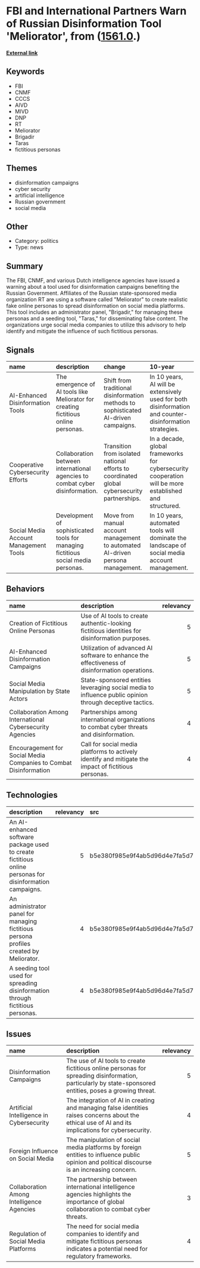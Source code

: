 # __FBI and International Partners Warn of Russian Disinformation Tool 'Meliorator'__, from ([1561.0](https://kghosh.substack.com/p/1561.0).)

__[External link](https://www.cyber.gc.ca/en/news-events/russian-state-sponsored-media-organization-leverages-ai-enhanced-meliorator-software-foreign-malign-influence-activity)__



## Keywords

* FBI
* CNMF
* CCCS
* AIVD
* MIVD
* DNP
* RT
* Meliorator
* Brigadir
* Taras
* fictitious personas

## Themes

* disinformation campaigns
* cyber security
* artificial intelligence
* Russian government
* social media

## Other

* Category: politics
* Type: news

## Summary

The FBI, CNMF, and various Dutch intelligence agencies have issued a warning about a tool used for disinformation campaigns benefiting the Russian Government. Affiliates of the Russian state-sponsored media organization RT are using a software called "Meliorator" to create realistic fake online personas to spread disinformation on social media platforms. This tool includes an administrator panel, "Brigadir," for managing these personas and a seeding tool, "Taras," for disseminating false content. The organizations urge social media companies to utilize this advisory to help identify and mitigate the influence of such fictitious personas.

## Signals

| name                                  | description                                                                        | change                                                                                      | 10-year                                                                                                 | driving-force                                                                                    |   relevancy |
|:--------------------------------------|:-----------------------------------------------------------------------------------|:--------------------------------------------------------------------------------------------|:--------------------------------------------------------------------------------------------------------|:-------------------------------------------------------------------------------------------------|------------:|
| AI-Enhanced Disinformation Tools      | The emergence of AI tools like Meliorator for creating fictitious online personas. | Shift from traditional disinformation methods to sophisticated AI-driven campaigns.         | In 10 years, AI will be extensively used for both disinformation and counter-disinformation strategies. | Advancements in AI technology and its accessibility to state and non-state actors.               |           4 |
| Cooperative Cybersecurity Efforts     | Collaboration between international agencies to combat cyber disinformation.       | Transition from isolated national efforts to coordinated global cybersecurity partnerships. | In a decade, global frameworks for cybersecurity cooperation will be more established and structured.   | The increasing threat of state-sponsored cyber operations necessitating collaborative responses. |           5 |
| Social Media Account Management Tools | Development of sophisticated tools for managing fictitious social media personas.  | Move from manual account management to automated AI-driven persona management.              | In 10 years, automated tools will dominate the landscape of social media account management.            | The need for efficiency in managing large volumes of fake accounts for disinformation campaigns. |           4 |

## Behaviors

| name                                                              | description                                                                                             |   relevancy |
|:------------------------------------------------------------------|:--------------------------------------------------------------------------------------------------------|------------:|
| Creation of Fictitious Online Personas                            | Use of AI tools to create authentic-looking fictitious identities for disinformation purposes.          |           5 |
| AI-Enhanced Disinformation Campaigns                              | Utilization of advanced AI software to enhance the effectiveness of disinformation operations.          |           5 |
| Social Media Manipulation by State Actors                         | State-sponsored entities leveraging social media to influence public opinion through deceptive tactics. |           5 |
| Collaboration Among International Cybersecurity Agencies          | Partnerships among international organizations to combat cyber threats and disinformation.              |           4 |
| Encouragement for Social Media Companies to Combat Disinformation | Call for social media platforms to actively identify and mitigate the impact of fictitious personas.    |           4 |

## Technologies

| description                                                                                             |   relevancy | src                              |
|:--------------------------------------------------------------------------------------------------------|------------:|:---------------------------------|
| An AI-enhanced software package used to create fictitious online personas for disinformation campaigns. |           5 | b5e380f985e9f4ab5d96d4e7fa5d773d |
| An administrator panel for managing fictitious persona profiles created by Meliorator.                  |           4 | b5e380f985e9f4ab5d96d4e7fa5d773d |
| A seeding tool used for spreading disinformation through fictitious personas.                           |           4 | b5e380f985e9f4ab5d96d4e7fa5d773d |

## Issues

| name                                      | description                                                                                                                                              |   relevancy |
|:------------------------------------------|:---------------------------------------------------------------------------------------------------------------------------------------------------------|------------:|
| Disinformation Campaigns                  | The use of AI tools to create fictitious online personas for spreading disinformation, particularly by state-sponsored entities, poses a growing threat. |           5 |
| Artificial Intelligence in Cybersecurity  | The integration of AI in creating and managing false identities raises concerns about the ethical use of AI and its implications for cybersecurity.      |           4 |
| Foreign Influence on Social Media         | The manipulation of social media platforms by foreign entities to influence public opinion and political discourse is an increasing concern.             |           5 |
| Collaboration Among Intelligence Agencies | The partnership between international intelligence agencies highlights the importance of global collaboration to combat cyber threats.                   |           3 |
| Regulation of Social Media Platforms      | The need for social media companies to identify and mitigate fictitious personas indicates a potential need for regulatory frameworks.                   |           4 |